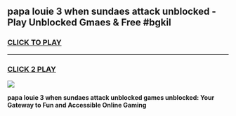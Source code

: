 
## papa louie 3 when sundaes attack unblocked - Play Unblocked Gmaes & Free #bgkil
<h3>
<a href="https://news.freeplayer.one?title=papa_louie_3_when_sundaes_attack_unblocked&ref=24F">CLICK TO PLAY</a></h3>
<hr>

<h3>
<a href="https://news.freeplayer.one?title=papa_louie_3_when_sundaes_attack_unblocked&ref=24F">CLICK 2 PLAY</a>
  
</h3>

<a href="https://news.freeplayer.one?title=papa_louie_3_when_sundaes_attack_unblocked&ref=24F/"><img src="https://clearcache.store/games.png"></a>


**papa louie 3 when sundaes attack unblocked games unblocked: Your Gateway to Fun and Accessible Online Gaming**

